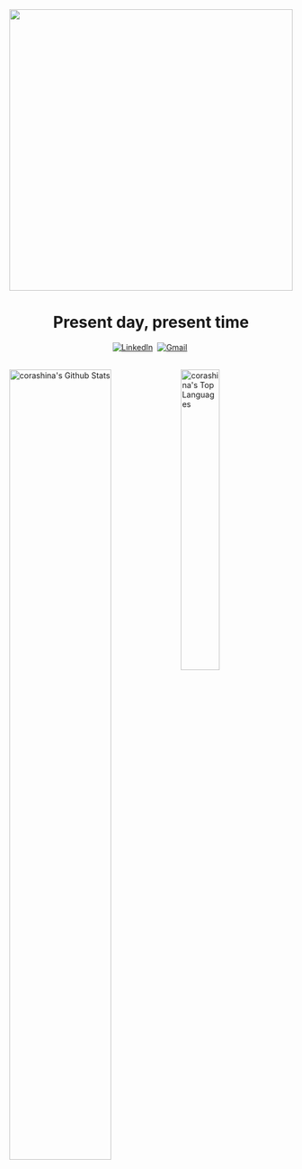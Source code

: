 <img src="https://media0.giphy.com/media/PZrjGkr334fXa/giphy.gif?cid=790b7611a4224d3c6e4f031ff6e80d9f1dda74d2595f0270&rid=giphy.gif&ct=g" width="100%" height="500">
<p>
  <h1 align="center"><b>Present day, present time</b></h1>
</p>
<p align="center">
<a href="https://www.linkedin.com/in/corashina"><img src="https://img.shields.io/badge/linkedin-%230077B5.svg?&style=for-the-badge&logo=linkedin&logoColor=white" alt="LinkedIn" /></a>&nbsp;
<a href="mailto:edisoner97@gmail.com?subject=Hello, Tomasz"><img src="https://img.shields.io/badge/gmail-%23D14836.svg?&style=for-the-badge&logo=gmail&logoColor=white" alt="Gmail"/></a>&nbsp;
</p>
<br>

<img align="left" src="https://github-readme-stats.sumanth-talluri.vercel.app/api?username=corashina&count_private=true&theme=tokyonight" alt="corashina's Github Stats" width="60%">
  
<img src="https://github-readme-stats.vercel.app/api/top-langs/?username=corashina&theme=tokyonight&layout=compact" width="37%" alt="corashina's Top Languages">
